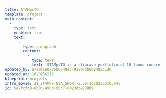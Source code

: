 ```yaml
---
title: STAMpsTO
template: project
main_content:
  -
    type: text
    enabled: true
    text:
      -
        type: paragraph
        content:
          -
            type: text
            text: 'STAMpsTO is a slipcase portfolio of 10 found concrete poems: USA postage stamps found on envelopes fused with their postal cancellations.'
updated_by: a726f1e0-85b0-48e3-939b-db6b8482c1d0
updated_at: 1620236212
blueprint: projects
intro_movie: 21_STAMPS-USA_SHORT-2.50-1620236210.m4v
id: 5e7fcfb8-8b3c-495d-95c7-6423db2988b9
---
```


